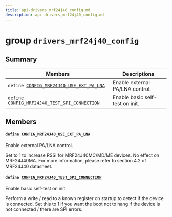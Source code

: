 ```yaml
---
title: api-drivers_mrf24j40_config.md
description: api-drivers_mrf24j40_config.md
---
```

# group `drivers_mrf24j40_config` 

## Summary

 Members                        | Descriptions                                
--------------------------------|---------------------------------------------
`define `[`CONFIG_MRF24J40_USE_EXT_PA_LNA`](#group__drivers__mrf24j40__config_1gadd8ffb8636440a32ab0bc9e4b0fa0268)            | Enable external PA/LNA control.
`define `[`CONFIG_MRF24J40_TEST_SPI_CONNECTION`](#group__drivers__mrf24j40__config_1ga04e6d455111453e5109d863469f0010f)            | Enable basic self-test on init.

## Members

#### `define `[`CONFIG_MRF24J40_USE_EXT_PA_LNA`](#group__drivers__mrf24j40__config_1gadd8ffb8636440a32ab0bc9e4b0fa0268) 

Enable external PA/LNA control.

Set to 1 to increase RSSI for MRF24J40MC/MD/ME devices. No effect on MRF24J40MA. For more information, please refer to section 4.2 of MRF24J40 datasheet.

#### `define `[`CONFIG_MRF24J40_TEST_SPI_CONNECTION`](#group__drivers__mrf24j40__config_1ga04e6d455111453e5109d863469f0010f) 

Enable basic self-test on init.

Perform a write / read to a known register on startup to detect if the device is connected. Set this to 1 if you want the boot not to hang if the device is not connected / there are SPI errors.

